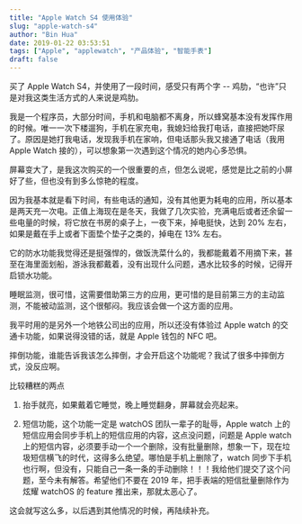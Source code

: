 ```yaml
---
title: "Apple Watch S4 使用体验"
slug: "apple-watch-s4"
author: "Bin Hua"
date: 2019-01-22 03:53:51
tags: ["Apple", "applewatch", "产品体验", "智能手表"]
draft: false
---
```


买了 Apple Watch S4，并使用了一段时间，感受只有两个字 -- 鸡肋，“也许”只是对我这类生活方式的人来说是鸡肋。

我是一个程序员，大部分时间，手机和电脑都不离身，所以蜂窝基本没有发挥作用的时候。唯一一次下楼遛狗，手机在家充电，我媳妇给我打电话，直接把她吓尿了。原因是她打我电话，发现我手机在家响，但电话那头我又接通了电话（我用 Apple Watch 接的），可以想象第一次遇到这个情况的她内心多恐惧。

屏幕变大了，是我这次购买的一个很重要的点，但怎么说呢，感觉是比之前的小屏好了些，但也没有到多么惊艳的程度。

因为我基本就是看下时间，有些电话的通知，没有其他更为耗电的应用，所以基本是两天充一次电。正值上海现在是冬天，我做了几次实验，充满电后或者还余留一些电量的时候，将它放在书房的桌子上，一夜下来，掉电挺快，达到 20% 左右，如果是戴在手上或者下面垫个垫子之类的，掉电在 13% 左右。

它的防水功能我觉得还是挺强悍的，做饭洗菜什么的，我都能戴着不用摘下来，甚至在海里面划船，游泳我都戴着，没有出现什么问题，遇水比较多的时候，记得开启锁水功能。

睡眠监测，很可惜，这需要借助第三方的应用，更可惜的是目前第三方的主动监测，不能被动监测，这个很郁闷。我应该会做一个这方面的应用。

我平时用的是另外一个地铁公司出的应用，所以还没有体验过 Apple watch 的交通卡功能，如果说得没错的话，就是 Apple 钱包的 NFC 吧。

摔倒功能，谁能告诉我该怎么摔倒，才会开启这个功能呢？我试了很多中摔倒方式，没反应啊。

比较糟糕的两点

1. 抬手就亮，如果戴着它睡觉，晚上睡觉翻身，屏幕就会亮起来。

2. 短信功能，这个功能一定是 watchOS 团队一辈子的耻辱，Apple watch 上的短信应用会同步手机上的短信应用的内容，这点没问题，问题是 Apple watch 上的短信内容，必须要手动一个一个删除，没有批量删除，想象一下，现在垃圾短信横飞的时代，这得多么绝望。哪怕是手机上删除了，watch 同步下手机也行啊，但没有，只能自己一条一条的手动删除！！！我给他们提交了这个问题，至今未有解答。希望他们不要在 2019 年，把手表端的短信批量删除作为炫耀 watchOS 的 feature 推出来，那就太恶心了。

这会就写这么多，以后遇到其他情况的时候，再陆续补充。

